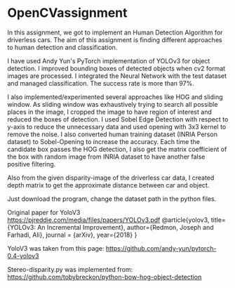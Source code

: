 # OpenCVassignment


In this assignment, we got to implement an Human Detection Algorithm for driverless cars. The aim of this assignment is finding different approaches to human detection and classification. 

I have used Andy Yun's PyTorch implementation of YOLOv3 for object detection. I improved bounding boxes of detected objects when cv2 format images are processed. I integrated the Neural Network with the test dataset and managed classification. The success rate is more than 97%.

I also implemented/experimented several approaches like HOG and sliding window. As sliding window was exhaustively trying to search all possible places in the image, I cropped the image to have region of interest and reduced the boxes of detection. I used Sobel Edge Detection with respect to y-axis to reduce the unnecessary data and used opening with 3x3 kernel to remove the noise. I also converted human training dataset (INRIA Person dataset) to Sobel-Opening to increase the accuracy. Each time the candidate box passes the HOG detection, I also get the matrix coefficient of the box with random image from INRIA dataset to have another false positive filtering.

Also from the given disparity-image of the driverless car data, I created depth matrix to get the approximate distance between car and object.

Just download the program, change the dataset path in the python files. 



Original paper for YoloV3
https://pjreddie.com/media/files/papers/YOLOv3.pdf
@article{yolov3,
  title={YOLOv3: An Incremental Improvement},
  author={Redmon, Joseph and Farhadi, Ali},
  journal = {arXiv},
  year={2018}
 }


YoloV3 was taken from this page:
https://github.com/andy-yun/pytorch-0.4-yolov3

Stereo-disparity.py was implemented from:
https://github.com/tobybreckon/python-bow-hog-object-detection
